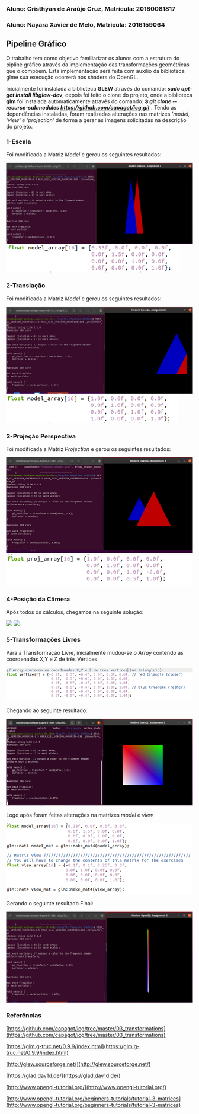 ### Aluno: Cristhyan de Araújo Cruz,  Matrícula: 20180081817
### Aluno: Nayara Xavier de Melo,     Matricula: 2016159064

## Pipeline Gráfico

O trabalho tem como  objetivo familiarizar os alunos com a estrutura do pipline gráfico através da implementação das transformações geométricas que o compõem. Esta implementação será feita com auxílio da biblioteca glme sua execução ocorrerá nos shaders do OpenGL.

Inicialmente foi instalada a biblioteca **GLEW** através do comando: **_sudo apt-get install libglew-dev_**, depois foi feito o clone do projeto, onde a biblioteca **glm** foi instalada automaticamente através do comando: **_$ git clone --recurse-submodules https://github.com/capagot/icg.git_** . Tendo as dependências instaladas, foram realizadas alterações nas matrizes _'model, 'view' e 'projection'_ de forma a gerar as imagens solicitadas na descrição do projeto. 

### 1-Escala

Foi modificada a Matriz _Model_ e gerou os seguintes resultados:

![](https://github.com/Cristhyan-Cruz/ICG/blob/main/Trabalho_03/escala.png)
![](https://github.com/Cristhyan-Cruz/ICG/blob/main/Trabalho_03/escala1.png)

### 2-Translação

Foi modificada a Matriz _Model_ e gerou os seguintes resultados:

![](https://github.com/Cristhyan-Cruz/ICG/blob/main/Trabalho_03/transla%C3%A7%C3%A3o.png)
![](https://github.com/Cristhyan-Cruz/ICG/blob/main/Trabalho_03/transla%C3%A7%C3%A3o1.png)

### 3-Projeção Perspectiva

Foi modificada a Matriz _Projection_ e gerou os seguintes resultados:

![](https://github.com/Cristhyan-Cruz/ICG/blob/main/Trabalho_03/proje%C3%A7%C3%A3o.png)
![](https://github.com/Cristhyan-Cruz/ICG/blob/main/Trabalho_03/proje%C3%A7%C3%A3o1.png)

### 4-Posição da Câmera

Após todos os cálculos, chegamos na seguinte solução: 

![](https://github.com/Cristhyan-Cruz/ICG/blob/main/Trabalho_03/c%C3%A2mera.png)
![](https://github.com/Cristhyan-Cruz/ICG/blob/main/Trabalho_03/c%C3%A2mera1.png)

### 5-Transformações Livres

Para a Transformação Livre, inicialmente mudou-se o _Array_ contendo as coordenadas X,Y e Z de três Vértices. 

![](https://github.com/Cristhyan-Cruz/ICG/blob/main/Trabalho_03/livre.png)

Chegando ao seguinte resultado:

![](https://github.com/Cristhyan-Cruz/ICG/blob/main/Trabalho_03/livre1.png)

Logo após foram feitas alterações na matrizes _model_ e _view_

![](https://github.com/Cristhyan-Cruz/ICG/blob/main/Trabalho_03/livre2.png)

Gerando o seguinte resultado Final:

![](https://github.com/Cristhyan-Cruz/ICG/blob/main/Trabalho_03/livre3.png)

### Referências

[https://github.com/capagot/icg/tree/master/03_transformations](https://github.com/capagot/icg/tree/master/03_transformations)

[https://glm.g-truc.net/0.9.9/index.html](https://glm.g-truc.net/0.9.9/index.html)

[http://glew.sourceforge.net/](http://glew.sourceforge.net/)

[https://glad.dav1d.de/](https://glad.dav1d.de/)

[http://www.opengl-tutorial.org/](http://www.opengl-tutorial.org/)

[http://www.opengl-tutorial.org/beginners-tutorials/tutorial-3-matrices](http://www.opengl-tutorial.org/beginners-tutorials/tutorial-3-matrices)







